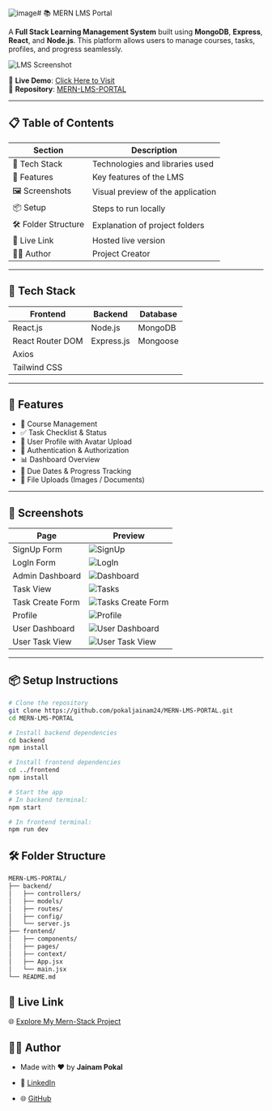 ![image](https://github.com/user-attachments/assets/27ed7e9e-6d4b-4a2f-a4cd-4463ad504d2c)# 📚 MERN LMS Portal

A **Full Stack Learning Management System** built using **MongoDB**, **Express**, **React**, and **Node.js**. This platform allows users to manage courses, tasks, profiles, and progress seamlessly.

![LMS Screenshot](https://raw.githubusercontent.com/pokaljainam24/MERN-LMS-PORTAL/main/screenshots/homepage.png)

🔗 **Live Demo**: [Click Here to Visit](https://your-live-link.vercel.app)  
📁 **Repository**: [MERN-LMS-PORTAL](https://github.com/pokaljainam24/MERN-LMS-PORTAL)

---

## 📋 Table of Contents

| Section        | Description                                      |
|----------------|--------------------------------------------------|
| 🔧 Tech Stack  | Technologies and libraries used                  |
| 🚀 Features    | Key features of the LMS                          |
| 🖼️ Screenshots | Visual preview of the application                |
| 📦 Setup       | Steps to run locally                             |
| 🛠️ Folder Structure | Explanation of project folders            |
| 🔗 Live Link   | Hosted live version                              |
| 🙋‍♂️ Author     | Project Creator                                 |

---

## 🔧 Tech Stack

| Frontend             | Backend            | Database    |
|----------------------|--------------------|-------------|
| React.js             | Node.js            | MongoDB     |
| React Router DOM     | Express.js         | Mongoose    |
| Axios                |                    |             |
| Tailwind CSS         |                    |             |

---

## 🚀 Features

- 📘 Course Management
- ✅ Task Checklist & Status
- 👤 User Profile with Avatar Upload
- 🔐 Authentication & Authorization
- 📊 Dashboard Overview
- 📅 Due Dates & Progress Tracking
- 📁 File Uploads (Images / Documents)

---

## 📸 Screenshots

| Page               | Preview                                                                 |
|--------------------|-------------------------------------------------------------------------|
| SignUp Form        | ![SignUp](https://github.com/user-attachments/assets/75ac00d0-278e-4590-9a34-097c639ebcf0) |
| LogIn Form         | ![LogIn](https://github.com/user-attachments/assets/9094fd9b-b82c-463b-91a9-73d86cd14caf) |
| Admin Dashboard    | ![Dashboard](https://github.com/user-attachments/assets/9047d677-ebe8-4786-8647-4763f6b4bbe4) |
| Task View          | ![Tasks](https://github.com/user-attachments/assets/efb643f9-c806-43ec-98ab-ee445f4d418e) |
| Task Create Form   | ![Tasks Create Form](https://github.com/user-attachments/assets/068ad1f7-845a-4ec2-bdab-3bc7a7ee0963) |
| Profile            | ![Profile](https://github.com/user-attachments/assets/416a0637-4bcd-4c78-8090-21b9c444f02d) |
| User Dashboard     | ![User Dashboard](https://github.com/user-attachments/assets/d2751553-2604-4bcd-8ef2-9221ce77ee00) |
| User Task View     | ![User Task View](https://github.com/user-attachments/assets/98772032-2c0e-4ab9-b7ec-18f5bf1dbc7d) |

---

## 📦 Setup Instructions

```bash
# Clone the repository
git clone https://github.com/pokaljainam24/MERN-LMS-PORTAL.git
cd MERN-LMS-PORTAL

# Install backend dependencies
cd backend
npm install

# Install frontend dependencies
cd ../frontend
npm install

# Start the app
# In backend terminal:
npm start

# In frontend terminal:
npm run dev
```

## 🛠️ Folder Structure

```bash
MERN-LMS-PORTAL/
├── backend/
│   ├── controllers/
│   ├── models/
│   ├── routes/
│   ├── config/
│   └── server.js
├── frontend/
│   ├── components/
│   ├── pages/
│   ├── context/
│   ├── App.jsx
│   └── main.jsx
└── README.md
```

## 🔗 Live Link

🌐 [Explore My Mern-Stack Project](https://mern-lms-portal-4bqu.vercel.app/login)

## 🙋‍♂️ Author

- Made with ❤️ by <strong class='text-info'>Jainam Pokal</strong>

- 💼 [LinkedIn](https://www.linkedin.com/in/jainam-pokal-484413243/)

- 🌐 [GitHub](https://github.com/pokaljainam24/MERN-LMS-PORTAL)

  
